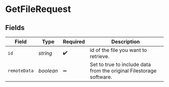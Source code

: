 # GetFileRequest


## Fields

| Field                                                               | Type                                                                | Required                                                            | Description                                                         |
| ------------------------------------------------------------------- | ------------------------------------------------------------------- | ------------------------------------------------------------------- | ------------------------------------------------------------------- |
| `id`                                                                | *string*                                                            | :heavy_check_mark:                                                  | id of the file you want to retrieve.                                |
| `remoteData`                                                        | *boolean*                                                           | :heavy_minus_sign:                                                  | Set to true to include data from the original Filestorage software. |